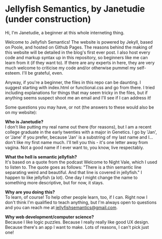 Jellyfish Semantics, by Janetudie (under construction)
===================

Hi, I'm Janetudie, a beginner at this whole interneting thing.

Welcome to Jellyfish Semantics! The website is powered by Jekyll, based on Poole, and hosted on Github Pages. The reasons behind the making of this website will be detailed in the blog's first ever post. I also host every code and markup syntax up in this repository, so beginners like me can learn from it (if they want to). If there are any experts in here, they are very much welcome to criticise my code and/or otherwise pummel my self-esteem. I'll be grateful, even.

Anyway, if you're a beginner, the files in this repo can be daunting. I suggest starting with index.html or functional.css and go from there. I tried including explanations for things that may seem tricky in the files, but if anything seems suspect shoot me an email and I'll see if I can address it!

Some questions you may have, or not (the answers to these would also be on my website):

**Who is Janetudie?** <br>
I don't like putting my real name out there (for reasons), but I am a recent college graduate in the early twenties with a major in Genetics. I go by 'Jan', or 'Jane' if you prefer, because 'Jan' is a substring of my last name and I... don't like my first name much. I'll tell you this - it's one letter away from vagina. Not a good name if I ever want to, you know, live respectably.

**What the hell is semantic jellyfish?** <br>
It's based on a quote from the podcast Welcome to Night Vale, which I used to listen to. The quote goes as follows: "There is a thin semantic line separating weird and beautiful. And that line is covered in jellyfish." I happen to like jellyfish (a lot). One day I might change the name to something more descriptive, but for now, it stays.

**Why are you doing this?** <br>
To learn, of course! To help other people learn, too, if I can. Right now I don't think I'm qualified to teach anything, but I'm always open to questions and you can reach me at jellyfishsemantics@gmail.com.

**Why web development/computer science?** <br>
Because I like logic puzzles. Because I really really like good UX design. Because there's an app I want to make. Lots of reasons, I can't pick just one!
